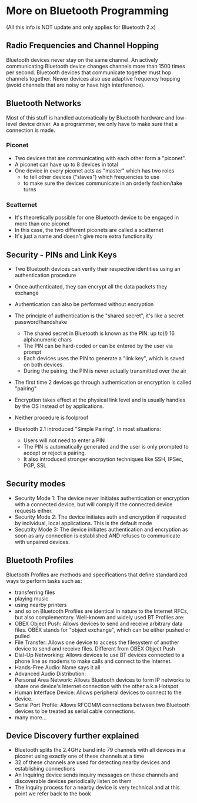 # More on Bluetooth Programming
(All this info is NOT update and only applies for Bluetooth 2.x)
## Radio Frequencies and Channel Hopping
Bluetooth devices never stay on the same channel.
An actively communicating Bluetooth device changes channels more than 1500 times per second.
Bluetooth devices that communicate together must hop channels together.
Newer devices also use adaptive frequency hopping (avoid channels that are noisy or have high interference).
## Bluetooth Networks
Most of this stuff is handled automatically by Bluetooth hardware and low-level device driver. As a programmer, we only have to make sure that a connection is made.
### Piconet
* Two devices that are communicating with each other form a "piconet".
* A piconet can have up to 8 devices in total
* One device in every piconet acts as "master" which has two roles
  * to tell other devices ("slaves") which frequencies to use
  * to make sure the devices communicate in an orderly fashion/take turns

### Scatternet
* It's theoretically possible for one Bluetooth device to be engaged in more than one piconet
* In this case, the two different piconets are called a scatternet
* It's just a name and doesn't give more extra functionality

## Security - PINs and Link Keys
* Two Bluetooth devices can verify their respective identities using an authentication procedure
* Once authenticated, they can encrypt all the data packets they exchange
* Authentication can also be performed without encryption
* The principle of authentication is the "shared secret", it's like a secret password/handshake
  * The shared secret in Bluetooth is known as the PIN: up to(!) 16 alphanumeric chars
  * The PIN can be hard-coded or can be entered by the user via prompt
  * Each devices uses the PIN to generate a "link key", which is saved on both devices.
  * During the pairing, the PIN is never actually transmitted over the air
* The first time 2 devices go through authentication or encryption is called "pairing"
* Encryption takes effect at the physical link level and is usually handles by the OS instead of by applications.
* Neither procedure is foolproof

* Bluetooth 2.1 introduced "Simple Pairing". In most situations:
  * Users will not need to enter a PIN
  * The PIN is automatically generated and the user is only prompted to accept or reject a pairing.
  * It also introduced stronger encrpytion techniques like SSH, IPSec, PGP, SSL

## Security modes
* Security Mode 1: The device never initiates authentication or encryption with a connected device, but will comply if the connected device requests either.
* Security Mode 2: The device initiates auth and encryption if requested by individual, local applications. This is the default mode
* Secutrity Mode 3: The device initiates authentication and encryption as soon as any connection is established AND refuses to communicate with unpaired devices.

## Bluetooth Profiles
Bluetooth Profiles are methods and specifications that define standardized ways to perform tasks such as:
* transferring files
* playing music
* using nearby printers
* and so on
Bluetooth Profiles are identical in nature to the Internet RFCs, but also complementary. Well-known and widely used BT Profiles are:
* OBEX Object Push: Allows devices to send and receive arbitrary data files. OBEX stands for "object exchange", which can be either pushed or pulled
* File Transfer: Allows one device to access the filesystem of another device to send and receive files. Different from OBEX Object Push
* Dial-Up Networking: Allows devices to use BT devices connected to a phone line as modems to make calls and connect to the Internet.
* Hands-Free Audio: Name says it all
* Advanced Audio Distribution:
* Personal Area Network: Allows Bluetooth devices to form IP networks to share one device's Internet connection with the other a.k.a Hotspot
* Human Interface Device: Allows peripheral devices to connect to the device.
* Serial Port Profile: Allows RFCOMM connections between two Bluetooth devices to be treated as serial cable connections.
* many more...


## Device Discovery further explained
* Bluetooth splits the 2.4GHz band into 79 channels with all devices in a piconet using exactly one of these channels at a time
* 32 of these channels are used for detecting nearby devices and establishing connections
* An Inquiring device sends inquiry messages on these channels and discoverable devices periodically listen on them
* The Inquiry process for a nearby device is very technical and at this point we refer back to the book
